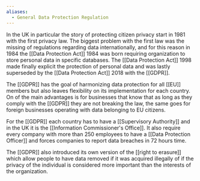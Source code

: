 ```yaml
---
aliases:
  - General Data Protection Regulation
---
```

In the UK in particular the story of protecting citizen privacy start in 1981 with the first privacy law. The biggest problem with the first law was the missing of regulations regarding data internationally, and for this reason in 1984 the [[Data Protection Act]] 1984 was born requiring organization to store personal data in specific databases.
The [[Data Protection Act]] 1998 made finally explicit the protection of personal data and was lastly superseded by the [[Data Protection Act]] 2018 with the [[GDPR]].

The [[GDPR]] has the goal of harmonizing data protection for all [[EU]] members but also leaves flexibility on its implementation for each country. On of the main advantages is for businesses that know that as long as they comply with the [[GDPR]] they are not breaking the law, the same goes for foreign businesses operating with data belonging to EU citizens.

For the [[GDPR]] each country has to have a [[Supervisory Authority]] and in the UK it is the [[Information Commissioner's Office]]. It also require every company with more than 250 employees to have a [[Data Protection Officer]] and forces companies to report data breaches in 72 hours time.

The [[GDPR]] also introduced its own version of the [[right to erasure]] which allow people to have data removed if it was acquired illegally of if the privacy of the individual is considered more important than the interests of the organization.



